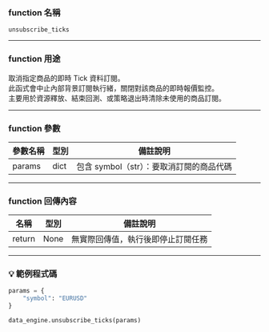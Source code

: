 ### function 名稱

`unsubscribe_ticks`

---

### function 用途

取消指定商品的即時 Tick 資料訂閱。  
此函式會中止內部背景訂閱執行緒，關閉對該商品的即時報價監控。  
主要用於資源釋放、結束回測、或策略退出時清除未使用的商品訂閱。

---

### function 參數

| 參數名稱 | 型別  | 備註說明 |
|----------|-------|----------|
| params   | dict  | 包含 symbol（str）：要取消訂閱的商品代碼 |

---

### function 回傳內容

| 名稱   | 型別 | 備註說明                            |
|--------|------|-------------------------------------|
| return | None | 無實際回傳值，執行後即停止訂閱任務 |

---

### 💡 範例程式碼

```python
params = {
    "symbol": "EURUSD"
}

data_engine.unsubscribe_ticks(params)
